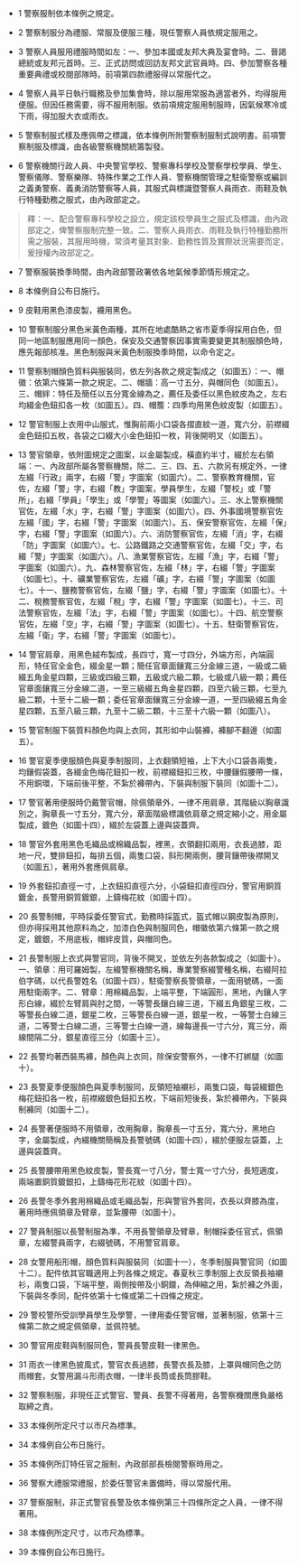 * 1 警察服制依本條例之規定。

* 2 警察制服分為禮服、常服及便服三種，現任警察人員依規定服用之。

* 3 警察人員服用禮服時間如左：一、參加本國或友邦大典及宴會時。二、晉謁總統或友邦元首時。三、正式訪問或回訪友邦文武官員時。四、參加警察各種重要典禮或校閱部隊時。前項第四款禮服得以常服代之。

* 4 警察人員平日執行職務及參加集會時，除以服用常服為適當者外，均得服用便服。但因任務需要，得不服用制服。依前項規定服用制服時，因氣候寒冷或下雨，得加服大衣或雨衣。

* 5 警察制服式樣及應佩帶之標識，依本條例所附警察制服制式說明書。前項警察制服及標識，由各級警察機關統籌製發。

* 6 警察機關行政人員、中央警官學校、警察專科學校及警察學校學員、學生、警察儀隊、警察樂隊、特殊作業之工作人員、警察機關管理之駐衛警察或編訓之義勇警察、義勇消防警察等人員，其服式與標識暨警察人員雨衣、雨鞋及執行特種勤務之服式，由內政部定之。

> 釋：一、配合警察專科學校之設立，規定該校學員生之服式及標識，由內政部定之，俾警察服制完整一致。二、警察人員雨衣、雨鞋及執行特種勤務所需之服裝，其服用時機，常須考量其對象、勤務性質及實際狀況需要而定，爰授權內政部定之。

* 7 警察服裝換季時間，由內政部警政署依各地氣候季節情形規定之。

* 8 本條例自公布日施行。

* 9 皮鞋用黑色漆皮製，襪用黑色。

* 10 警察制服分黑色米黃色兩種，其所在地處酷熱之省市夏季得採用白色，但同一地區制服應用同一顏色，保安及交通警察因事實需要變更其制服顏色時，應先報部核准。黑色制服與米黃色制服換季時間，以命令定之。

* 11 警察制帽顏色質料與服裝同，依左列各款之規定製成之（如圖五）：一、帽徽：依第六條第一款之規定。二、帽牆：高一寸五分，與帽同色（如圖五）。三、帽絆：特任及簡任以五分寬金線為之，薦任及委任以黑色紋皮為之，左右均綴金色鈕扣各一枚（如圖五）。四、帽簷：四季均用黑色紋皮製（如圖五）。

* 12 警官制服上衣用中山服式，惟胸前兩小口袋各摺直紋一道，寬六分，前襟綴金色鈕扣五枚，各袋之口綴大小金色鈕扣一枚，背後開明叉（如圖五）。

* 13 警官領章，依附圖規定之圖案，以金屬製成，橫直約半寸，綴於左右領端：一、內政部所屬各警察機關，除二、三、四、五、六款另有規定外，一律左綴「行政」兩字，右綴「警」字圖案（如圖六）。二、警察教育機關，官佐，左綴「警」字，右綴「教」字圖案，學員學生，左綴「警校」或「警所」，右綴「學員」「學生」或「學警」等圖案（如圖六）。三、水上警察機關官佐，左綴「水」字，右綴「警」字圖案（如圖六）。四、外事國境警察官佐左綴「國」字，右綴「警」字圖案（如圖六）。五、保安警察官佐，左綴「保」字，右綴「警」字圖案（如圖六）。六、消防警察官佐，左綴「消」字，右綴「防」字圖案（如圖六）。七、公路鐵路之交通警察官佐，左綴「交」字，右綴「警」字圖案（如圖六）。八、漁業警察官佐，左綴「漁」字，右綴「警」字圖案（如圖六）。九、森林警察官佐，左綴「林」字，右綴「警」字圖案（如圖七）。十、礦業警察官佐，左綴「礦」字，右綴「警」字圖案（如圖七）。十一、鹽務警察官佐，左綴「鹽」字，右綴「警」字圖案（如圖七）。十二、稅務警察官佐，左綴「稅」字，右綴「警」字圖案（如圖七）。十三、司法警察官佐，左綴「法」字，右綴「警」字圖案（如圖七）。十四、航空警察官佐，左綴「空」字，右綴「警」字圖案（如圖七）。十五、駐衛警察官佐，左綴「衛」字，右綴「警」字圖案（如圖七）。

* 14 警官肩章，用黑色絨布製成，長四寸，寬一寸四分，外端方形，內端圓形，特任官全金色，綴金星一顆；簡任官章面鑲寬三分金線三道，一級或二級綴五角金星四顆，三級或四級三顆，五級或六級二顆，七級或八級一顆；薦任官章面鑲寬三分金線二道，一至三級綴五角金星四顆，四至六級三顆，七至九級二顆，十至十二級一顆；委任官章面鑲寬三分金線一道，一至四級綴五角金星四顆，五至八級三顆，九至十二級二顆，十三至十六級一顆（如圖八）。

* 15 警官制服下裝質料顏色均與上衣同，其形如中山裝褲，褲腳不翻邊（如圖五）。

* 16 警官夏季便服顏色與夏季制服同，上衣翻領短袖，上下大小口袋各兩隻，均鑲假袋蓋，各綴金色梅花鈕扣一枚，前襟綴鈕扣三枚，中腰鑲假腰帶一條，不用銅環，下端前後平整，不紮於褲帶內，下裝與制服下裝同（如圖十二）。

* 17 警官著用便服時仍戴警官帽，除佩領章外，一律不用肩章，其階級以胸章識別之，胸章長一寸五分，寬六分，章面階級標識依肩章之規定縮小之，用金屬製成，鍍色（如圖十四），綴於左袋蓋上邊與袋蓋齊。

* 18 警官外套用黑色毛織品或棉織品製，裡黑，衣領翻扣兩用，衣長過膝，距地一尺，雙排鈕扣，每排五個，兩隻口袋，斜形開兩側，腰背鑲帶後襟開叉（如圖五），著用外套應佩肩章。

* 19 外套鈕扣直徑一寸，上衣鈕扣直徑六分，小袋鈕扣直徑四分，警官用銅質鍍金，長警用銅質鍍銀，上鑄梅花紋（如圖十四）。

* 20 長警制帽，平時採委任警官式，勤務時採盔式，盔式帽以鋼皮製為原則，但亦得採用其他原料為之，加漆白色與制服同色，帽徽依第六條第一款之規定，鍍銀，不用底板，帽絆皮質，與帽同色。

* 21 長警制服上衣式與警官同，背後不開叉，並依左列各款製成之（如圖十）。一、領章：用可羅姆製，左綴警察機關名稱，專業警察綴警種名稱，右綴阿拉伯字碼，以代長警姓名（如圖十四），駐衛警察長警領章，一面用號碼，一面用駐衛兩字。二、臂章：用棉織品製，上端平整，下端圓形，黑地，內鑲人字形白線，綴於左臂肩與肘之間，一等警長鑲白線三道，下綴五角銀星三枚，二等警長白線二道，銀星二枚，三等警長白線一道，銀星一枚，一等警士白線三道，二等警士白線二道，三等警士白線一道，線每邊長一寸六分，寬三分，兩線間隔二分，銀星直徑三分（如圖十三）。

* 22 長警均著西裝馬褲，顏色與上衣同，除保安警察外，一律不打綁腿（如圖十）。

* 23 長警夏季便服顏色與夏季制服同，反領短袖襯衫，兩隻口袋，每袋綴銀色梅花鈕扣各一枚，前襟綴銀色鈕扣五枚，下端前短後長，紮於褲帶內，下裝與制褲同（如圖十二）。

* 24 長警著便服時不用領章，改用胸章，胸章長一寸五分，寬六分，黑地白字，金屬製成，內綴機關簡稱及長警號碼（如圖十四），綴於便服左袋蓋，上邊與袋蓋齊。

* 25 長警腰帶用黑色紋皮製，警長寬一寸八分，警士寬一寸六分，長短適度，兩端置銅質鍍銀扣，上鑄梅花形花紋（如圖十四）。

* 26 長警冬季外套用棉織品或毛織品製，形與警官外套同，衣長以齊膝為度，著用時應佩領章及臂章，並紮腰帶（如圖十）。

* 27 警員制服以長警制服為準，不用長警領章及臂章，制帽採委任官式，佩領章，左綴警員兩字，右綴號碼，不用警官肩章。

* 28 女警用船形帽，顏色質料與服裝同（如圖十一），冬季制服與警官同（如圖十二）。配件依其官職適用上列各條之規定。春夏秋三季制服上衣反領長袖襯衫，兩隻口袋，下端平整，兩側按帶及小銅鐶，為伸縮之用，紮於褲之外面，下裝與冬季同，配件依第十七條或第二十四條之規定。

* 29 警校警所受訓學員學生及學警，一律用委任警官帽，並著制服，依第十三條第二款之規定佩領章，並佩符號。

* 30 警官用皮鞋與制服同色，警員長警皮鞋一律黑色。

* 31 雨衣一律黑色披風式，警官衣長過膝，長警衣長及膝，上罩與帽同色之防雨帽套，女警用漏斗形雨衣帽，一律半長筒或長筒膠鞋。

* 32 警察制服，非現任正式警官、警員、長警不得著用，各警察機關應負嚴格取締之責。

* 33 本條例所定尺寸以市尺為標準。

* 34 本條例自公布日施行。

* 35 本條例所訂特任官之服制，內政部部長檢閱警察時用之。

* 36 警察大禮服常禮服，於委任警官未置備時，得以常服代用。

* 37 警察服制，非正式警官長警及依本條例第三十四條所定之人員，一律不得著用。

* 38 本條例所定尺寸，以市尺為標準。

* 39 本條例自公布日施行。

